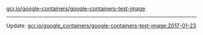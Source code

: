 [gcr.io/google-containers/google-containers-test-image](https://hub.docker.com/r/cruse/google-containers-test-image/tags/) 

----
Update: [gcr.io/google_containers/google-containers-test-image:2017-01-23](https://hub.docker.com/r/cruse/google-containers-test-image/tags/)

